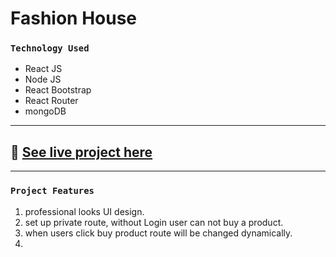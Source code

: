 # Fashion House
### `Technology Used`
- React JS
- Node JS
- React Bootstrap
- React Router
- mongoDB
---
## :link: [See live project here](https://fashion-house-bd.web.app/)

---
### `Project Features`
1. professional looks UI design.
2. set up private route, without Login user can not buy a product.
3. when users click buy product route will be changed dynamically.
4. 